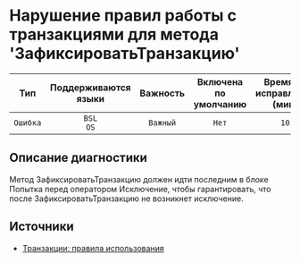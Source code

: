 # Нарушение правил работы с транзакциями для метода 'ЗафиксироватьТранзакцию'

| Тип | Поддерживаются<br/>языки | Важность | Включена<br/>по умолчанию | Время на<br/>исправление (мин) | Тэги |
| :-: | :-: | :-: | :-: | :-: | :-: |
| `Ошибка` | `BSL`<br/>`OS` | `Важный` | `Нет` | `10` | `standard` |

<!-- Блоки выше заполняются автоматически, не трогать -->
## Описание диагностики

Метод ЗафиксироватьТранзакцию должен идти последним в блоке Попытка перед оператором Исключение, чтобы  гарантировать, что после ЗафиксироватьТранзакцию не возникнет исключение.

## Источники

* [Транзакции: правила использования](https://its.1c.ru/db/v8std/content/783/hdoc/_top/)
